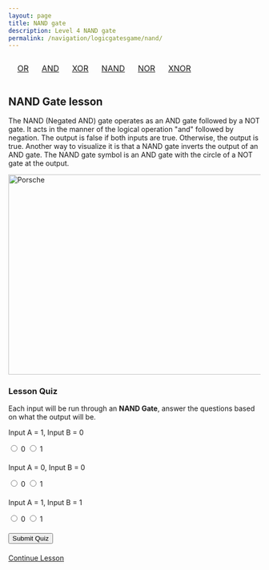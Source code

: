 ```yaml
---
layout: page
title: NAND gate
description: Level 4 NAND gate
permalink: /navigation/logicgatesgame/nand/
---
```

<div>
  <table style="width: 100%; text-align: center; border-collapse: separate; border-spacing: 10px;">
       <tr>
         <td><a href="{{site.baseurl}}/navigation/logicgatesgame/or/" class="button">OR</a></td>
         <td><a href="{{site.baseurl}}/navigation/logicgatesgame/and/" class="button">AND</a></td>
         <td><a href="{{site.baseurl}}/navigation/logicgatesgame/xor/" class="button">XOR</a></td>
         <td><a href="{{site.baseurl}}/navigation/logicgatesgame/nand/" class="button">NAND</a></td>
         <td><a href="{{site.baseurl}}/navigation/logicgatesgame/nor/" class="button">NOR</a></td>
         <td><a href="{{site.baseurl}}/navigation/logicgatesgame/xnor/" class="button">XNOR</a></td>
        </tr>
   </table>
</div>


<h2>NAND Gate lesson</h2>


<p>The NAND (Negated AND) gate operates as an AND gate followed by a NOT gate. It acts in the manner of the logical operation "and" followed by negation. The output is false if both inputs are true. Otherwise, the output is true. Another way to visualize it is that a NAND gate inverts the output of an AND gate. The NAND gate symbol is an AND gate with the circle of a NOT gate at the output.</p>


<img src="https://www.techtarget.com/rms/onlineimages/diagram5-f.png" alt="Porsche" style="width:600px;height:400px;">

<h3>Lesson Quiz</h3>
Each input will be run through an <b>NAND Gate</b>, answer the questions based on what the output will be.

<form id="quiz">
  <div class="question" c-answer="1">
    <p>Input A = 1, Input B = 0</p>
    <label>
      <input type="radio" name="q1" value="0"> 0
    </label>
    <label>
      <input type="radio" name="q1" value="1"> 1
    </label>
  </div>
  <div class="question" c-answer="1">
      <p>Input A = 0, Input B = 0</p>
      <label>
        <input type="radio" name="q2" value="0"> 0
      </label>
      <label>
        <input type="radio" name="q2" value="1"> 1
      </label>
  </div>
  <div class="question" c-answer="0">
      <p>Input A = 1, Input B = 1</p>
      <label>
        <input type="radio" name="q3" value="0"> 0
      </label>
      <label>
        <input type="radio" name="q3" value="1"> 1
      </label>
  </div>

  <button type="submit">Submit Quiz</button>
</form>

<div id="results"></div>

<td><a href="{{site.baseurl}}/navigation/logicgatesgame/nor/" class="button">Continue Lesson</a></td>

<html lang="en">


<head>
    <meta charset="UTF-8">
    <meta name="viewport" content="width=device-width, initial-scale=1.0">
    <style>
        .question {
            margin-bottom: 20px;
       }
        #results {
            margin-top: 20px;
            font-weight: bold;
        }
    </style>
</head>
<body> 

 <script type="module" src="{{site.baseurl}}/navigation/logicgatesgame/lgatesjs.js"></script>
<script type="module" src="{{site.baseurl}}/assets/js/api/config.js"></script>

</body>
</html>
